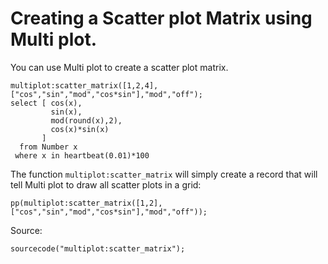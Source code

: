 # Creating a Scatter plot Matrix using Multi plot.

You can use Multi plot to create a scatter plot matrix.

```LIVE {"vis":"automatic"}
multiplot:scatter_matrix([1,2,4],["cos","sin","mod","cos*sin"],"mod","off");
select [ cos(x), 
         sin(x), 
         mod(round(x),2), 
         cos(x)*sin(x)
       ]
  from Number x
 where x in heartbeat(0.01)*100
```

The function  `multiplot:scatter_matrix` will simply create a record that will tell Multi plot to draw all scatter plots in a grid:

```LIVE
pp(multiplot:scatter_matrix([1,2],["cos","sin","mod","cos*sin"],"mod","off"));
```

Source:

```LIVE
sourcecode("multiplot:scatter_matrix");
```